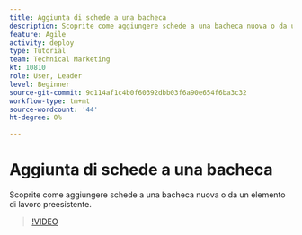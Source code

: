 ```yaml
---
title: Aggiunta di schede a una bacheca
description: Scoprite come aggiungere schede a una bacheca nuova o da un elemento di lavoro preesistente.
feature: Agile
activity: deploy
type: Tutorial
team: Technical Marketing
kt: 10810
role: User, Leader
level: Beginner
source-git-commit: 9d114af1c4b0f60392dbb03f6a90e654f6ba3c32
workflow-type: tm+mt
source-wordcount: '44'
ht-degree: 0%

---
```


# Aggiunta di schede a una bacheca

Scoprite come aggiungere schede a una bacheca nuova o da un elemento di lavoro preesistente.

>[!VIDEO](https://video.tv.adobe.com/v/346617)
